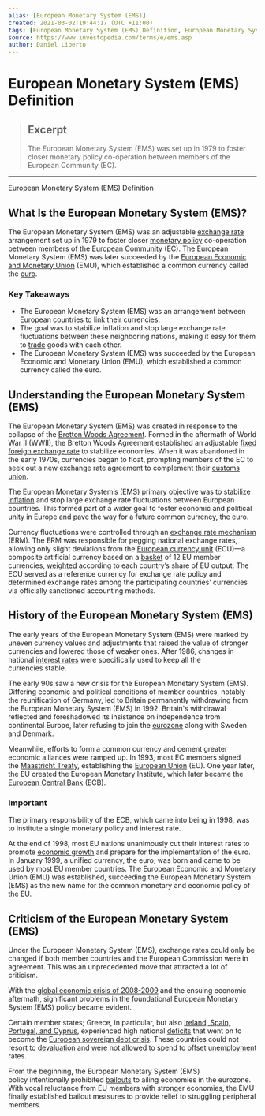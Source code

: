 ```yaml
---
alias: [European Monetary System (EMS)]
created: 2021-03-02T19:44:17 (UTC +11:00)
tags: [European Monetary System (EMS) Definition, European Monetary System (EMS) Definition]
source: https://www.investopedia.com/terms/e/ems.asp
author: Daniel Liberto
---
```


# European Monetary System (EMS) Definition

> ## Excerpt
> The European Monetary System (EMS) was set up in 1979 to foster closer monetary policy co-operation between members of the European Community (EC).

---

European Monetary System (EMS) Definition
## What Is the European Monetary System (EMS)?

The European Monetary System (EMS) was an adjustable [exchange rate](https://www.investopedia.com/terms/e/exchangerate.asp) arrangement set up in 1979 to foster closer [monetary policy](https://www.investopedia.com/terms/m/monetarypolicy.asp) co-operation between members of the [European Community](https://www.investopedia.com/terms/e/european-community.asp) (EC). The European Monetary System (EMS) was later succeeded by the [European Economic and Monetary Union](https://www.investopedia.com/terms/e/emu.asp) (EMU), which established a common currency called the [euro](https://www.investopedia.com/terms/e/euro.asp).

### Key Takeaways

-   The European Monetary System (EMS) was an arrangement between European countries to link their currencies.
-   The goal was to stabilize inflation and stop large exchange rate fluctuations between these neighboring nations, making it easy for them to [trade](https://www.investopedia.com/terms/t/trade.asp) goods with each other.
-   The European Monetary System (EMS) was succeeded by the European Economic and Monetary Union (EMU), which established a common currency called the euro.

## Understanding the European Monetary System (EMS)

The European Monetary System (EMS) was created in response to the collapse of the [Bretton Woods Agreement](https://www.investopedia.com/terms/b/brettonwoodsagreement.asp). Formed in the aftermath of World War II (WWII), the Bretton Woods Agreement established an adjustable [fixed foreign exchange rate](https://www.investopedia.com/terms/f/fixedexchangerate.asp) to stabilize economies. When it was abandoned in the early 1970s, currencies began to float, prompting members of the EC to seek out a new exchange rate agreement to complement their [customs union](https://www.investopedia.com/terms/e/european-customs-union.asp). 

The European Monetary System’s (EMS) primary objective was to stabilize [inflation](https://www.investopedia.com/terms/i/inflation.asp) and stop large exchange rate fluctuations between European countries. This formed part of a wider goal to foster economic and political unity in Europe and pave the way for a future common currency, the euro.

Currency fluctuations were controlled through an [exchange rate mechanism](https://www.investopedia.com/terms/e/exchange-rate-mechanism.asp) (ERM). The ERM was responsible for pegging national exchange rates, allowing only slight deviations from the [European currency unit](https://www.investopedia.com/terms/e/european-currency-unit.asp) (ECU)—a composite artificial currency based on a [basket](https://www.investopedia.com/terms/c/currencybasket.asp) of 12 EU member currencies, [weighted](https://www.investopedia.com/terms/w/weighted.asp) according to each country’s share of EU output. The ECU served as a reference currency for exchange rate policy and determined exchange rates among the participating countries’ currencies via officially sanctioned accounting methods.

## History of the European Monetary System (EMS)

The early years of the European Monetary System (EMS) were marked by uneven currency values and adjustments that raised the value of stronger currencies and lowered those of weaker ones. After 1986, changes in national [interest rates](https://www.investopedia.com/terms/i/interestrate.asp) were specifically used to keep all the currencies stable.

The early 90s saw a new crisis for the European Monetary System (EMS). Differing economic and political conditions of member countries, notably the reunification of Germany, led to Britain permanently withdrawing from the European Monetary System (EMS) in 1992. Britain's withdrawal reflected and foreshadowed its insistence on independence from continental Europe, later refusing to join the [eurozone](https://www.investopedia.com/terms/e/eurozone.asp) along with Sweden and Denmark.

Meanwhile, efforts to form a common currency and cement greater economic alliances were ramped up. In 1993, most EC members signed the [Maastricht Treaty](https://www.investopedia.com/terms/m/maastricht-treaty.asp), establishing the [European Union](https://www.investopedia.com/terms/e/europeanunion.asp) (EU). One year later, the EU created the European Monetary Institute, which later became the [European Central Bank](https://www.investopedia.com/terms/e/europeancentralbank.asp) (ECB).

### Important

The primary responsibility of the ECB, which came into being in 1998, was to institute a single monetary policy and interest rate.

At the end of 1998, most EU nations unanimously cut their interest rates to promote [economic growth](https://www.investopedia.com/terms/e/economicgrowth.asp) and prepare for the implementation of the euro. In January 1999, a unified currency, the euro, was born and came to be used by most EU member countries. The European Economic and Monetary Union (EMU) was established, succeeding the European Monetary System (EMS) as the new name for the common monetary and economic policy of the EU.

## Criticism of the European Monetary System (EMS)

Under the European Monetary System (EMS), exchange rates could only be changed if both member countries and the European Commission were in agreement. This was an unprecedented move that attracted a lot of criticism.

With the [global economic crisis of 2008-2009](https://www.investopedia.com/terms/g/great-recession.asp) and the ensuing economic aftermath, significant problems in the foundational European Monetary System (EMS) policy became evident.

Certain member states; Greece, in particular, but also [Ireland, Spain, Portugal, and Cyprus](https://www.investopedia.com/terms/p/piigs.asp), experienced high national [deficits](https://www.investopedia.com/terms/d/deficit.asp) that went on to become the [European sovereign debt crisis](https://www.investopedia.com/terms/e/european-sovereign-debt-crisis.asp). These countries could not resort to [devaluation](https://www.investopedia.com/terms/d/devaluation.asp) and were not allowed to spend to offset [unemployment](https://www.investopedia.com/terms/u/unemployment.asp) rates.

From the beginning, the European Monetary System (EMS) policy intentionally prohibited [bailouts](https://www.investopedia.com/terms/b/bailout.asp) to ailing economies in the eurozone. With vocal reluctance from EU members with stronger economies, the EMU finally established bailout measures to provide relief to struggling peripheral members.
